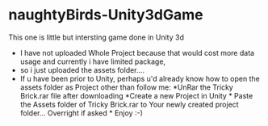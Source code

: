 # naughtyBirds-Unity3dGame
This one is little but intersting game done in Unity 3d
* I have not uploaded Whole Project because that would cost more data usage and currently i have limited package,
*  so i just uploaded the assets folder....
*  If u have been prior to Unity, perhaps u'd already know how to open the assets folder as Project other than follow me: 
                     *UnRar the Tricky Brick.rar file after downloading
                     *Create a new Project in Unity
                     * Paste the Assets folder of Tricky Brick.rar to Your newly created project folder... Overright if asked
                     * Enjoy :-)
